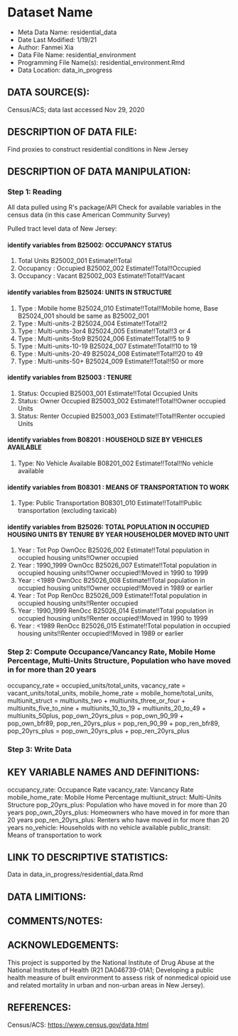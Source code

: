 
# Dataset Name # 

- Meta Data Name: residential_data
- Date Last Modified: 1/19/21
- Author: Fanmei Xia
- Data File Name: residential_environment
- Programming File Name(s): residential_environment.Rmd
- Data Location: data_in_progress

## DATA SOURCE(S):
Census/ACS; data last accessed Nov 29, 2020

## DESCRIPTION OF DATA FILE: 
Find proxies to construct residential conditions in New Jersey


## DESCRIPTION OF DATA MANIPULATION:

### Step 1: Reading 
All data pulled using R's package/API
Check for available variables in the census data (in this case American Community Survey)

Pulled tract level data of New Jersey:
#### identify variables from B25002: OCCUPANCY STATUS
  1. Total Units           B25002_001 Estimate!!Total	
  2. Occupancy : Occupied  B25002_002 Estimate!!Total!!Occupied	
  3. Occupancy : Vacant    B25002_003 Estimate!!Total!!Vacant	

#### identify variables from B25024: UNITS IN STRUCTURE
  1. Type : Mobile home    B25024_010	Estimate!!Total!!Mobile home, Base B25024_001 should be same as B25002_001
  2. Type : Multi-units-2    B25024_004	Estimate!!Total!!2
  3. Type : Multi-units-3or4    B25024_005		Estimate!!Total!!3 or 4
  4. Type : Multi-units-5to9    B25024_006		Estimate!!Total!!5 to 9	
  5. Type : Multi-units-10-19    B25024_007		Estimate!!Total!!10 to 19
  6. Type : Multi-units-20-49    B25024_008		Estimate!!Total!!20 to 49
  7. Type : Multi-units-50+    B25024_009		Estimate!!Total!!50 or more

#### identify variables from B25003 : TENURE
  1. Status: Occupied        B25003_001 Estimate!!Total	Occupied Units
  2. Status: Owner Occupied  B25003_002 Estimate!!Total!!Owner occupied Units
  3. Status: Renter Occupied B25003_003 Estimate!!Total!!Renter occupied Units

#### identify variables from B08201 : HOUSEHOLD SIZE BY VEHICLES AVAILABLE
 1. Type: No Vehicle Available B08201_002 Estimate!!Total!!No vehicle available

#### identify variables from B08301 : MEANS OF TRANSPORTATION TO WORK
 1. Type: Public Transportation B08301_010 	Estimate!!Total!!Public transportation (excluding taxicab)

#### identify variables from B25026: TOTAL POPULATION IN OCCUPIED HOUSING UNITS BY TENURE BY YEAR HOUSEHOLDER MOVED INTO UNIT
  1. Year : Tot Pop   OwnOcc B25026_002 Estimate!!Total population in occupied housing units!!Owner occupied	
  2. Year : 1990_1999 OwnOcc B25026_007 Estimate!!Total population in occupied housing units!!Owner occupied!!Moved in 1990 to 1999
  3. Year : <1989     OwnOcc B25026_008 Estimate!!Total population in occupied housing units!!Owner occupied!!Moved in 1989 or earlier	
  4. Year : Tot Pop   RenOcc B25026_009	Estimate!!Total population in occupied housing units!!Renter occupied	
  5. Year : 1990_1999 RenOcc B25026_014 Estimate!!Total population in occupied housing units!!Renter occupied!!Moved in 1990 to 1999	
  6. Year : <1989     RenOcc B25026_015 Estimate!!Total population in occupied housing units!!Renter occupied!!Moved in 1989 or earlier

### Step 2: Compute Occupance/Vancancy Rate, Mobile Home Percentage, Multi-Units Structure, Population who have moved in for more than 20 years
occupancy_rate = occupied_units/total_units, 
vacancy_rate = vacant_units/total_units,
mobile_home_rate = mobile_home/total_units,
multiunit_struct = multiunits_two + multiunits_three_or_four + multiunits_five_to_nine + multiunits_10_to_19 + multiunits_20_to_49 + multiunits_50plus,
pop_own_20yrs_plus = pop_own_90_99 + pop_own_bfr89,
pop_ren_20yrs_plus = pop_ren_90_99 + pop_ren_bfr89,
pop_20yrs_plus = pop_own_20yrs_plus + pop_ren_20yrs_plus

### Step 3: Write Data


## KEY VARIABLE NAMES AND DEFINITIONS:

occupancy_rate: Occupance Rate
vacancy_rate: Vancancy Rate
mobile_home_rate: Mobile Home Percentage
multiunit_struct: Multi-Units Structure
pop_20yrs_plus: Population who have moved in for more than 20 years
pop_own_20yrs_plus: Homeowners who have moved in for more than 20 years
pop_ren_20yrs_plus: Renters who have moved in for more than 20 years
no_vehicle: Households with no vehicle available
public_transit: Means of transportation to work

## LINK TO DESCRIPTIVE STATISTICS:
Data in data_in_progress/residential_data.Rmd


## DATA LIMITIONS: 


## COMMENTS/NOTES:  
 



## ACKNOWLEDGEMENTS:  
This project is supported by the National Institute of Drug Abuse at the National Institutes of Health (R21 DA046739-01A1; Developing a public health measure of built environment to assess risk of nonmedical opioid use and related mortality in urban and non-urban areas in New Jersey). 

## REFERENCES:
Census/ACS: https://www.census.gov/data.html

